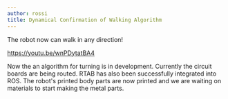 ```yaml
---
author: rossi
title: Dynamical Confirmation of Walking Algorithm
---
```


The robot now can walk in any direction! 

https://youtu.be/wnPDytatBA4

Now the an algorithm for turning is in development. Currently the circuit boards
are being routed. RTAB has also been successfully integrated into ROS. The robot's
printed body parts are now printed and we are waiting on materials to start
making the metal parts.